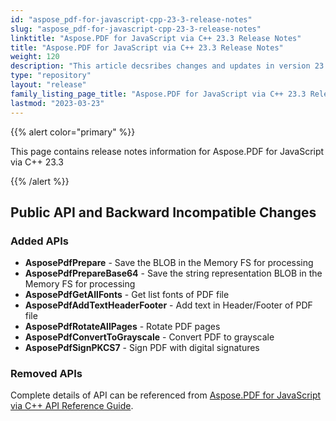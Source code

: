 ```yaml
---
id: "aspose_pdf-for-javascript-cpp-23-3-release-notes"
slug: "aspose_pdf-for-javascript-cpp-23-3-release-notes"
linktitle: "Aspose.PDF for JavaScript via C++ 23.3 Release Notes"
title: "Aspose.PDF for JavaScript via C++ 23.3 Release Notes"
weight: 120
description: "This article decsribes changes and updates in version 23.3 of Aspose.PDF for JavaScript via C++"
type: "repository"
layout: "release"
family_listing_page_title: "Aspose.PDF for JavaScript via C++ 23.3 Release Notes"
lastmod: "2023-03-23"
---
```


{{% alert color="primary" %}}

This page contains release notes information for Aspose.PDF for JavaScript via C++ 23.3

{{% /alert %}}

## Public API and Backward Incompatible Changes

### Added APIs

* **AsposePdfPrepare** - Save the BLOB in the Memory FS for processing
* **AsposePdfPrepareBase64** - Save the string representation BLOB in the Memory FS for processing
* **AsposePdfGetAllFonts** - Get list fonts of PDF file
* **AsposePdfAddTextHeaderFooter** - Add text in Header/Footer of PDF file
* **AsposePdfRotateAllPages** - Rotate PDF pages
* **AsposePdfConvertToGrayscale** - Convert PDF to grayscale
* **AsposePdfSignPKCS7** - Sign PDF with digital signatures

### Removed APIs

Complete details of API can be referenced from [Aspose.PDF for JavaScript via C++ API Reference Guide](https://reference.aspose.com/pdf/javascript-cpp/).